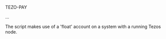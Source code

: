 
TEZO-PAY







...












The script makes use of a 'float' account on a system with a running Tezos node.


